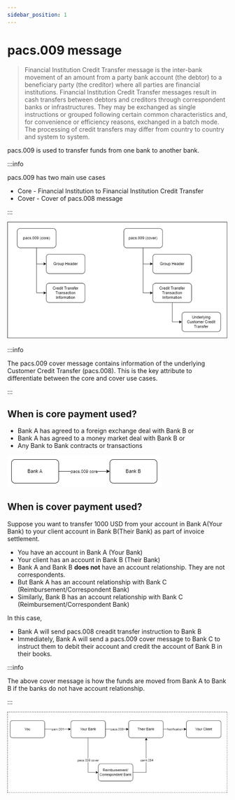 ```yaml
---
sidebar_position: 1
---
```


# pacs.009 message

> Financial Institution Credit Transfer message is the inter-bank movement of an amount from a party bank account (the debtor) to a beneficiary party (the creditor) where all parties are financial institutions. Financial Institution Credit Transfer messages result in cash transfers between debtors and creditors through correspondent banks or infrastructures. They may be exchanged as single instructions or grouped following certain common characteristics and, for convenience or efficiency reasons, exchanged in a batch mode. The processing of credit transfers may differ from country to country and system to system.

pacs.009 is used to transfer funds from one bank to another bank.

:::info

pacs.009 has two main use cases

- Core - Financial Institution to Financial Institution Credit Transfer
- Cover - Cover of pacs.008 message

:::

![pacs.009](./img/pacs.009.png)

:::info

The pacs.009 cover message contains information of the underlying Customer Credit Transfer (pacs.008).
This is the key attribute to differentiate between the core and cover use cases.

:::

## When is core payment used?

- Bank A has agreed to a foreign exchange deal with Bank B or
- Bank A has agreed to a money market deal with Bank B or
- Any Bank to Bank contracts or transactions

![pacs.009 core](./img/pacs.009.core.png)

## When is cover payment used?

Suppose you want to transfer 1000 USD from your account in Bank A(Your Bank) to your client account in Bank B(Their Bank) as part of invoice settlement.

- You have an account in Bank A (Your Bank)
- Your client has an account in Bank B (Their Bank)
- Bank A and Bank B **does not** have an account relationship. They are not correspondents.
- But Bank A has an account relationship with Bank C (Reimbursement/Correspondent Bank)
- Similarly, Bank B has an account relationship with Bank C (Reimbursement/Correspondent Bank)

In this case,

- Bank A will send pacs.008 creadit transfer instruction to Bank B
- Immediately, Bank A will send a pacs.009 cover message to Bank C to instruct them to debit their account and credit the account of Bank B in their books.

:::info

The above cover message is how the funds are moved from Bank A to Bank B if the banks do not have account relationship.

:::

![pacs.009 cover](../pacs.008/img/cover.png)
